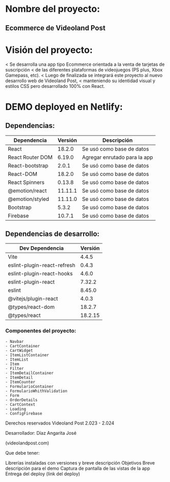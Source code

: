 # Nombre del proyecto:

## Ecommerce de Videoland Post

# Visión del proyecto:

< Se desarrolla una app tipo Ecommerce orientada a la venta de tarjetas de suscripción
< de las diferentes plataformas de videojuegos (PS plus, Xbox Gamepass, etc).
< Luego de finalizada se integrará este proyecto al nuevo desarrollo web de Videoland Post,
< manteniendo su identidad visual y estilos CSS pero desarrollado 100% con React.

# DEMO deployed en Netlify:

## Dependencias:

| Dependencia      | Versión | Descripción                  |
| ---------------- | ------- | ---------------------------- |
| React            | 18.2.0  | Se usó como base de datos    |
| React Router DOM | 6.19.0  | Agregar enrutado para la app |
| React-bootstrap  | 2.0.1   | Se usó como base de datos    |
| React-DOM        | 18.2.0  | Se usó como base de datos    |
| React Spinners   | 0.13.8  | Se usó como base de datos    |
| @emotion/react   | 11.11.1 | Se usó como base de datos    |
| @emotion/styled  | 11.11.0 | Se usó como base de datos    |
| Bootstrap        | 5.3.2   | Se usó como base de datos    |
| Firebase         | 10.7.1  | Se usó como base de datos    |

## Dependencias de desarrollo:

| Dev Dependencia             | Versión |
| --------------------------- | ------- |
| Vite                        | 4.4.5   |
| eslint-plugin-react-refresh | 0.4.3   |
| eslint-plugin-react-hooks   | 4.6.0   |
| eslint-plugin-react         | 7.32.2  |
| eslint                      | 8.45.0  |
| @vitejs/plugin-react        | 4.0.3   |
| @types/react-dom            | 18.2.7  |
| @types/react                | 18.2.15 |

### Componentes del proyecto:

    - Navbar
    - CartContainer
    - CartWidget
    - ItemListContainer
    - ItemList
    - Item
    - Filter
    - ItemDetailContainer
    - ItemDetail
    - ItemCounter
    - FormularioContainer
    - FormularioWhithValidation
    - Form
    - OrderDetails
    - CartContext
    - Loading
    - ConfigFirebase

Derechos reservados Videoland Post 2.023 - 2.024

Desarrollador: Díaz Angarita José

(videolandpost.com)

Que debe tener:

Librerías instaladas con versiones y breve descripción
Objetivos
Breve descripción para el demo
Captura de pantalla de las vistas de la app
Entrega del deploy (link del deploy)
